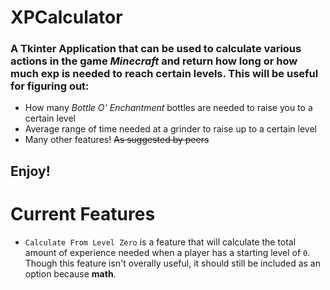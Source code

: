 # XPCalculator

### A Tkinter Application that can be used to calculate various actions in the game *Minecraft* and return how long or how much exp is needed to reach certain levels. This will be useful for figuring out:

- How many *Bottle O' Enchantment* bottles are needed to raise you to a certain level
- Average range of time needed at a grinder to raise up to a certain level
- Many other features! ~~As suggested by peers~~

## Enjoy!

# Current Features

- `Calculate From Level Zero` is a feature that will calculate the total amount of experience needed when a player has a starting level of `0`. Though this feature isn't overally useful, it should still be included as an option because **math**.


